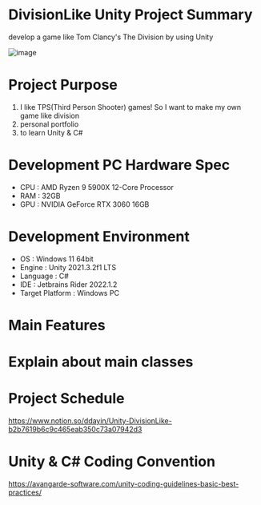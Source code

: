 # DivisionLike Unity Project Summary
develop a game like Tom Clancy's The Division by using Unity

![image](https://user-images.githubusercontent.com/29808782/179521804-14d527cf-0543-4ddd-bb8e-feed2149be53.png)

# Project Purpose
1. I like TPS(Third Person Shooter) games! So I want to make my own game like division
2. personal portfolio
3. to learn Unity & C#

# Development PC Hardware Spec
- CPU : AMD Ryzen 9 5900X 12-Core Processor
- RAM : 32GB
- GPU : NVIDIA GeForce RTX 3060 16GB

# Development Environment
- OS : Windows 11 64bit
- Engine : Unity 2021.3.2f1 LTS
- Language : C#
- IDE : Jetbrains Rider 2022.1.2
- Target Platform : Windows PC

# Main Features

# Explain about main classes

# Project Schedule
https://www.notion.so/ddayin/Unity-DivisionLike-b2b7619b6c9c465eab350c73a07942d3

# Unity & C# Coding Convention
https://avangarde-software.com/unity-coding-guidelines-basic-best-practices/
